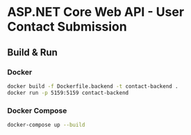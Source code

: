 # ASP.NET Core Web API - User Contact Submission

## Build & Run

### Docker
```bash
docker build -f Dockerfile.backend -t contact-backend .
docker run -p 5159:5159 contact-backend
```

### Docker Compose
```bash
docker-compose up --build
```